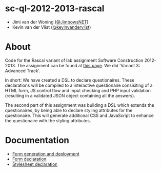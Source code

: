 sc-ql-2012-2013-rascal
======================

* Jimi van der Woning ([@JimbowsNET](https://github.com/JimbowsNET))
* Kevin van der Vlist ([@kevinvandervlist](https://github.com/kevinvandervlist))

# About

Code for the Rascal variant of lab assignment Software Construction 2012-2013. 
The assignment can be found at [this page](doc/Assignment.md). 
We did 'Variant 3: Advanced Track'.

In short: We have created a DSL to declare questionaires. 
These declarations will be compiled to a interactive questionaire consisiting of a HTML form, JS control flow and input checking and PHP input validation (resulting in a validated JSON object containing all the answers). 

The second part of this assignment was building a DSL which extends the questionaires, by being able to declare styling attributes for the questionaire. 
This will generate additional CSS and JavaScript to enhance the questionaire with the styling attributes.

# Documentation
* [Form generation and deployment](doc/Generation.md) 
* [Form declaration](doc/Form.md)
* [Stylesheet declaration](doc/Stylesheet.md)
